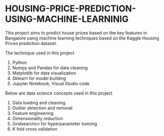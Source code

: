 # HOUSING-PRICE-PREDICTION-USING-MACHINE-LEARNINIG


This project aims to predict house prices based on the key features in Bangalore using machine learning techniques based on the Kaggle Housing Prices prediction dataset.

The technique used in this project

1. Python
2. Numpy and Pandas for data cleaning
3. Matplotlib for data visualization
4. Sklearn for model building
5. Jupyter Notebook, Visual Studio code 

Below are data science concepts used in this project

1. Data loading and cleaning
2. Outlier detection and removal
3. Feature engineering
4. Dimensionality reduction
5. Gridsearchcv for hyperparameter tunning
6. K fold cross validation

